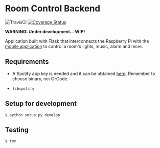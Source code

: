 # Room Control Backend

![TravisCI](https://travis-ci.org/miguelfrde/roomcontrol_backend.svg?branch=master)
[![Coverage Status](https://coveralls.io/repos/miguelfrde/roomcontrol_backend/badge.svg?branch=master&service=github)](https://coveralls.io/github/miguelfrde/roomcontrol_backend?branch=master)

**WARNING: Under development... WIP!**

Application built with Flask that interconnects the Raspberry Pi with the
[mobile application](https://github.com/miguelfrde/roomcontrol) to
control a room's lights, music, alarm and more.

## Requirements

- A Spotify app key is needed and it can be obtained [here](https://developer.spotify.com/technologies/libspotify/#application-keys).
Remember to choose binary, not C-Code.

- `libspotify`

## Setup for development

```
$ python setup.py develop
```

## Testing

```
$ tox
```
